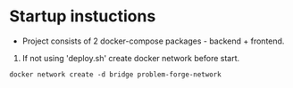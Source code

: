 # Startup instuctions

* Project consists of 2 docker-compose packages - backend + frontend.

1) If not using 'deploy.sh' create docker network before start.
```
docker network create -d bridge problem-forge-network
```
